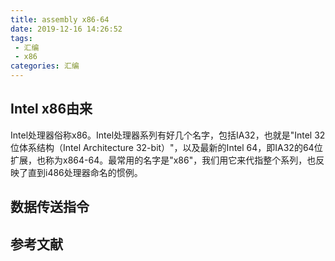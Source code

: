 ```yaml
---
title: assembly x86-64
date: 2019-12-16 14:26:52
tags:
 - 汇编
 - x86
categories: 汇编
---
```


## Intel x86由来
Intel处理器俗称x86。Intel处理器系列有好几个名字，包括IA32，也就是"Intel 32位体系结构（Intel Architecture 32-bit）"，以及最新的Intel 64，即IA32的64位扩展，也称为x864-64。最常用的名字是"x86"，我们用它来代指整个系列，也反映了直到i486处理器命名的惯例。

## 数据传送指令

##

## 参考文献
